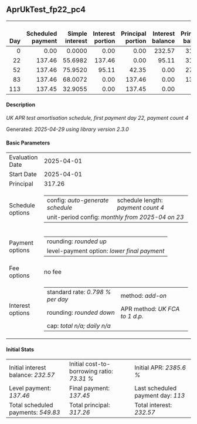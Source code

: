 <h2>AprUkTest_fp22_pc4</h2>
<table>
    <thead style="vertical-align: bottom;">
        <th style="text-align: right;">Day</th>
        <th style="text-align: right;">Scheduled payment</th>
        <th style="text-align: right;">Simple interest</th>
        <th style="text-align: right;">Interest portion</th>
        <th style="text-align: right;">Principal portion</th>
        <th style="text-align: right;">Interest balance</th>
        <th style="text-align: right;">Principal balance</th>
        <th style="text-align: right;">Total simple interest</th>
        <th style="text-align: right;">Total interest</th>
        <th style="text-align: right;">Total principal</th>
    </thead>
    <tr style="text-align: right;">
        <td class="ci00">0</td>
        <td class="ci01" style="white-space: nowrap;">0.00</td>
        <td class="ci02">0.0000</td>
        <td class="ci03">0.00</td>
        <td class="ci04">0.00</td>
        <td class="ci05">232.57</td>
        <td class="ci06">317.26</td>
        <td class="ci07">0.0000</td>
        <td class="ci08">0.00</td>
        <td class="ci09">0.00</td>
    </tr>
    <tr style="text-align: right;">
        <td class="ci00">22</td>
        <td class="ci01" style="white-space: nowrap;">137.46</td>
        <td class="ci02">55.6982</td>
        <td class="ci03">137.46</td>
        <td class="ci04">0.00</td>
        <td class="ci05">95.11</td>
        <td class="ci06">317.26</td>
        <td class="ci07">55.6982</td>
        <td class="ci08">137.46</td>
        <td class="ci09">0.00</td>
    </tr>
    <tr style="text-align: right;">
        <td class="ci00">52</td>
        <td class="ci01" style="white-space: nowrap;">137.46</td>
        <td class="ci02">75.9520</td>
        <td class="ci03">95.11</td>
        <td class="ci04">42.35</td>
        <td class="ci05">0.00</td>
        <td class="ci06">274.91</td>
        <td class="ci07">131.6502</td>
        <td class="ci08">232.57</td>
        <td class="ci09">42.35</td>
    </tr>
    <tr style="text-align: right;">
        <td class="ci00">83</td>
        <td class="ci01" style="white-space: nowrap;">137.46</td>
        <td class="ci02">68.0072</td>
        <td class="ci03">0.00</td>
        <td class="ci04">137.46</td>
        <td class="ci05">0.00</td>
        <td class="ci06">137.45</td>
        <td class="ci07">199.6574</td>
        <td class="ci08">232.57</td>
        <td class="ci09">179.81</td>
    </tr>
    <tr style="text-align: right;">
        <td class="ci00">113</td>
        <td class="ci01" style="white-space: nowrap;">137.45</td>
        <td class="ci02">32.9055</td>
        <td class="ci03">0.00</td>
        <td class="ci04">137.45</td>
        <td class="ci05">0.00</td>
        <td class="ci06">0.00</td>
        <td class="ci07">232.5630</td>
        <td class="ci08">232.57</td>
        <td class="ci09">317.26</td>
    </tr>
</table>
<h4>Description</h4>
<p><i>UK APR test amortisation schedule, first payment day 22, payment count 4</i></p>
<p>Generated: <i>2025-04-29 using library version 2.3.0</i></p>
<h4>Basic Parameters</h4>
<table>
    <tr>
        <td>Evaluation Date</td>
        <td>2025-04-01</td>
    </tr>
    <tr>
        <td>Start Date</td>
        <td>2025-04-01</td>
    </tr>
    <tr>
        <td>Principal</td>
        <td>317.26</td>
    </tr>
    <tr>
        <td>Schedule options</td>
        <td>
            <table>
                <tr>
                    <td>config: <i>auto-generate schedule</i></td>
                    <td>schedule length: <i><i>payment count</i> 4</i></td>
                </tr>
                <tr>
                    <td colspan="2" style="white-space: nowrap;">unit-period config: <i>monthly from 2025-04 on 23</i></td>
                </tr>
            </table>
        </td>
    </tr>
    <tr>
        <td>Payment options</td>
        <td>
            <table>
                <tr>
                    <td>rounding: <i>rounded up</i></td>
                </tr>
                <tr>
                    <td>level-payment option: <i>lower&nbsp;final&nbsp;payment</i></td>
                </tr>
            </table>
        </td>
    </tr>
    <tr>
        <td>Fee options</td>
        <td>no fee
        </td>
    </tr>
    <tr>
        <td>Interest options</td>
        <td>
            <table>
                <tr>
                    <td>standard rate: <i>0.798 % per day</i></td>
                    <td>method: <i>add-on</i></td>
                </tr>
                <tr>
                    <td>rounding: <i>rounded down</i></td>
                    <td>APR method: <i>UK FCA to 1 d.p.</i></td>
                </tr>
                <tr>
                    <td colspan="2">cap: <i>total <i>n/a</i>; daily <i>n/a</i></td>
                </tr>
            </table>
        </td>
    </tr>
</table>
<h4>Initial Stats</h4>
<table>
    <tr>
        <td>Initial interest balance: <i>232.57</i></td>
        <td>Initial cost-to-borrowing ratio: <i>73.31 %</i></td>
        <td>Initial APR: <i>2385.6 %</i></td>
    </tr>
    <tr>
        <td>Level payment: <i>137.46</i></td>
        <td>Final payment: <i>137.45</i></td>
        <td>Last scheduled payment day: <i>113</i></td>
    </tr>
    <tr>
        <td>Total scheduled payments: <i>549.83</i></td>
        <td>Total principal: <i>317.26</i></td>
        <td>Total interest: <i>232.57</i></td>
    </tr>
</table>